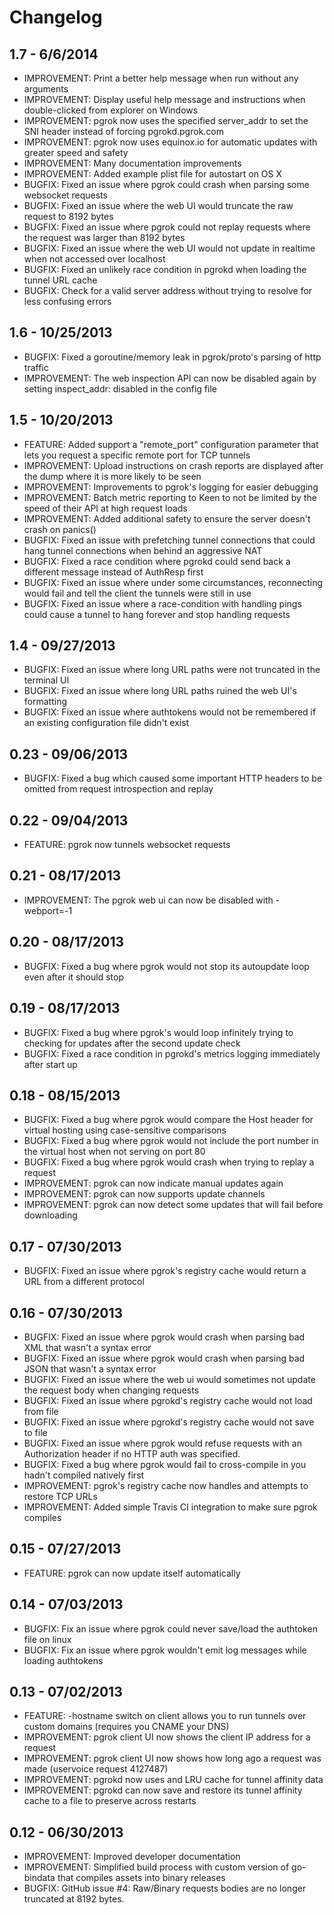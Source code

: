 # Changelog
## 1.7 - 6/6/2014
- IMPROVEMENT: Print a better help message when run without any arguments
- IMPROVEMENT: Display useful help message and instructions when double-clicked from explorer on Windows
- IMPROVEMENT: pgrok now uses the specified server_addr to set the SNI header instead of forcing pgrokd.pgrok.com
- IMPROVEMENT: pgrok now uses equinox.io for automatic updates with greater speed and safety
- IMPROVEMENT: Many documentation improvements
- IMPROVEMENT: Added example plist file for autostart on OS X
- BUGFIX: Fixed an issue where pgrok could crash when parsing some websocket requests
- BUGFIX: Fixed an issue where the web UI would truncate the raw request to 8192 bytes
- BUGFIX: Fixed an issue where pgrok could not replay requests where the request was larger than 8192 bytes
- BUGFIX: Fixed an issue where the web UI would not update in realtime when not accessed over localhost
- BUGFIX: Fixed an unlikely race condition in pgrokd when loading the tunnel URL cache
- BUGFIX: Check for a valid server address without trying to resolve for less confusing errors

## 1.6 -  10/25/2013
- BUGFIX: Fixed a goroutine/memory leak in pgrok/proto's parsing of http traffic
- IMPROVEMENT: The web inspection API can now be disabled again by setting inspect_addr: disabled in the config file

## 1.5 - 10/20/2013
- FEATURE: Added support a "remote_port" configuration parameter that lets you request a specific remote port for TCP tunnels
- IMPROVEMENT: Upload instructions on crash reports are displayed after the dump where it is more likely to be seen
- IMPROVEMENT: Improvements to pgrok's logging for easier debugging
- IMPROVEMENT: Batch metric reporting to Keen to not be limited by the speed of their API at high request loads
- IMPROVEMENT: Added additional safety to ensure the server doesn't crash on panics()
- BUGFIX: Fixed an issue with prefetching tunnel connections that could hang tunnel connections when behind an aggressive NAT
- BUGFIX: Fixed a race condition where pgrokd could send back a different message instead of AuthResp first
- BUGFIX: Fixed an issue where under some circumstances, reconnecting would fail and tell the client the tunnels were still in use
- BUGFIX: Fixed an issue where a race-condition with handling pings could cause a tunnel to hang forever and stop handling requests

## 1.4 - 09/27/2013
- BUGFIX: Fixed an issue where long URL paths were not truncated in the terminal UI
- BUGFIX: Fixed an issue where long URL paths ruined the web UI's formatting
- BUGFIX: Fixed an issue where authtokens would not be remembered if an existing configuration file didn't exist

## 0.23 - 09/06/2013
- BUGFIX: Fixed a bug which caused some important HTTP headers to be omitted from request introspection and replay

## 0.22 - 09/04/2013
- FEATURE: pgrok now tunnels websocket requests

## 0.21 - 08/17/2013
- IMPROVEMENT: The pgrok web ui can now be disabled with -webport=-1

## 0.20 - 08/17/2013
- BUGFIX: Fixed a bug where pgrok would not stop its autoupdate loop even after it should stop

## 0.19 - 08/17/2013
- BUGFIX: Fixed a bug where pgrok's would loop infinitely trying to checking for updates after the second update check
- BUGFIX: Fixed a race condition in pgrokd's metrics logging immediately after start up

## 0.18 - 08/15/2013
- BUGFIX: Fixed a bug where pgrok would compare the Host header for virtual hosting using case-sensitive comparisons
- BUGFIX: Fixed a bug where pgrok would not include the port number in the virtual host when not serving on port 80
- BUGFIX: Fixed a bug where pgrok would crash when trying to replay a request
- IMPROVEMENT: pgrok can now indicate manual updates again
- IMPROVEMENT: pgrok can now supports update channels
- IMPROVEMENT: pgrok can now detect some updates that will fail before downloading

## 0.17 - 07/30/2013
- BUGFIX: Fixed an issue where pgrok's registry cache would return a URL from a different protocol

## 0.16 - 07/30/2013
- BUGFIX: Fixed an issue where pgrok would crash when parsing bad XML that wasn't a syntax error
- BUGFIX: Fixed an issue where pgrok would crash when parsing bad JSON that wasn't a syntax error
- BUGFIX: Fixed an issue where the web ui would sometimes not update the request body when changing requests
- BUGFIX: Fixed an issue where pgrokd's registry cache would not load from file
- BUGFIX: Fixed an issue where pgrokd's registry cache would not save to file
- BUGFIX: Fixed an issue where pgrok would refuse requests with an Authorization header if no HTTP auth was specified.
- BUGFIX: Fixed a bug where pgrok would fail to cross-compile in you hadn't compiled natively first
- IMPROVEMENT: pgrok's registry cache now handles and attempts to restore TCP URLs
- IMPROVEMENT: Added simple Travis CI integration to make sure pgrok compiles

## 0.15 - 07/27/2013
- FEATURE: pgrok can now update itself automatically

## 0.14 - 07/03/2013
- BUGFIX: Fix an issue where pgrok could never save/load the authtoken file on linux
- BUGFIX: Fix an issue where pgrok wouldn't emit log messages while loading authtokens

## 0.13 - 07/02/2013
- FEATURE: -hostname switch on client allows you to run tunnels over custom domains (requires you CNAME your DNS)
- IMPROVEMENT: pgrok client UI now shows the client IP address for a request
- IMPROVEMENT: pgrok client UI now shows how long ago a request was made (uservoice request 4127487)
- IMPROVEMENT: pgrokd now uses and LRU cache for tunnel affinity data
- IMPROVEMENT: pgrokd can now save and restore its tunnel affinity cache to a file to preserve across restarts

## 0.12 - 06/30/2013
- IMPROVEMENT: Improved developer documentation
- IMPROVEMENT: Simplified build process with custom version of go-bindata that compiles assets into binary releases
- BUGFIX: GitHub issue #4: Raw/Binary requests bodies are no longer truncated at 8192 bytes.
